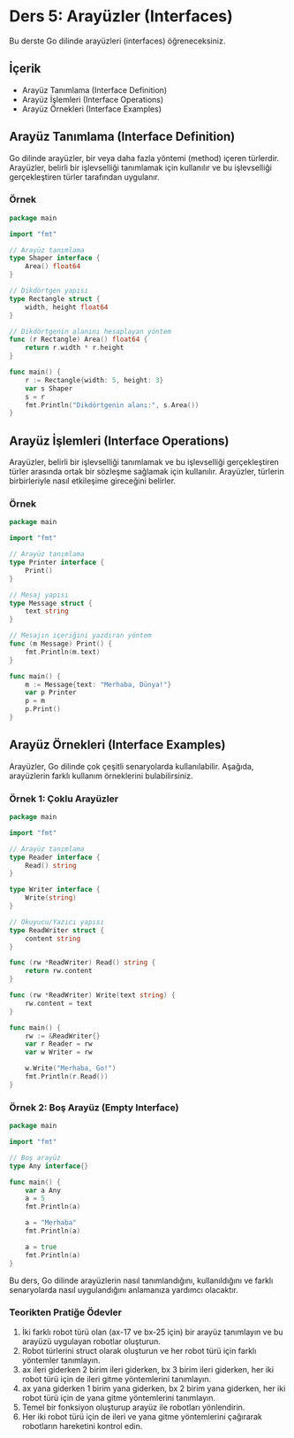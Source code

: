 # Ders 5: Arayüzler (Interfaces)

Bu derste Go dilinde arayüzleri (interfaces) öğreneceksiniz.

## İçerik

- Arayüz Tanımlama (Interface Definition)
- Arayüz İşlemleri (Interface Operations)
- Arayüz Örnekleri (Interface Examples)

## Arayüz Tanımlama (Interface Definition)

Go dilinde arayüzler, bir veya daha fazla yöntemi (method) içeren türlerdir. Arayüzler, belirli bir işlevselliği tanımlamak için kullanılır ve bu işlevselliği gerçekleştiren türler tarafından uygulanır.

### Örnek

```go
package main

import "fmt"

// Arayüz tanımlama
type Shaper interface {
    Area() float64
}

// Dikdörtgen yapısı
type Rectangle struct {
    width, height float64
}

// Dikdörtgenin alanını hesaplayan yöntem
func (r Rectangle) Area() float64 {
    return r.width * r.height
}

func main() {
    r := Rectangle{width: 5, height: 3}
    var s Shaper
    s = r
    fmt.Println("Dikdörtgenin alanı:", s.Area())
}
```

## Arayüz İşlemleri (Interface Operations)

Arayüzler, belirli bir işlevselliği tanımlamak ve bu işlevselliği gerçekleştiren türler arasında ortak bir sözleşme sağlamak için kullanılır. Arayüzler, türlerin birbirleriyle nasıl etkileşime gireceğini belirler.

### Örnek

```go
package main

import "fmt"

// Arayüz tanımlama
type Printer interface {
    Print()
}

// Mesaj yapısı
type Message struct {
    text string
}

// Mesajın içeriğini yazdıran yöntem
func (m Message) Print() {
    fmt.Println(m.text)
}

func main() {
    m := Message{text: "Merhaba, Dünya!"}
    var p Printer
    p = m
    p.Print()
}
```

## Arayüz Örnekleri (Interface Examples)

Arayüzler, Go dilinde çok çeşitli senaryolarda kullanılabilir. Aşağıda, arayüzlerin farklı kullanım örneklerini bulabilirsiniz.

### Örnek 1: Çoklu Arayüzler

```go
package main

import "fmt"

// Arayüz tanımlama
type Reader interface {
    Read() string
}

type Writer interface {
    Write(string)
}

// Okuyucu/Yazıcı yapısı
type ReadWriter struct {
    content string
}

func (rw *ReadWriter) Read() string {
    return rw.content
}

func (rw *ReadWriter) Write(text string) {
    rw.content = text
}

func main() {
    rw := &ReadWriter{}
    var r Reader = rw
    var w Writer = rw

    w.Write("Merhaba, Go!")
    fmt.Println(r.Read())
}
```

### Örnek 2: Boş Arayüz (Empty Interface)

```go
package main

import "fmt"

// Boş arayüz
type Any interface{}

func main() {
    var a Any
    a = 5
    fmt.Println(a)

    a = "Merhaba"
    fmt.Println(a)

    a = true
    fmt.Println(a)
}
```

Bu ders, Go dilinde arayüzlerin nasıl tanımlandığını, kullanıldığını ve farklı senaryolarda nasıl uygulandığını anlamanıza yardımcı olacaktır.

### Teorikten Pratiğe Ödevler

1. İki farklı robot türü olan (ax-17 ve bx-25 için) bir arayüz tanımlayın ve bu arayüzü uygulayan robotlar oluşturun. 
2. Robot türlerini struct olarak oluşturun ve her robot türü için farklı yöntemler tanımlayın.
3. ax ileri giderken 2 birim ileri giderken, bx 3 birim ileri giderken, her iki robot türü için de ileri gitme yöntemlerini tanımlayın.
4. ax yana giderken 1 birim yana giderken, bx 2 birim yana giderken, her iki robot türü için de yana gitme yöntemlerini tanımlayın.
5. Temel bir fonksiyon oluşturup arayüz ile robotları yönlendirin.
6. Her iki robot türü için de ileri ve yana gitme yöntemlerini çağırarak robotların hareketini kontrol edin.
